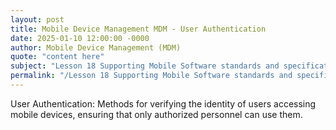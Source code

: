 ```yaml
---
layout: post
title: Mobile Device Management MDM - User Authentication
date: 2025-01-10 12:00:00 -0000
author: Mobile Device Management (MDM)
quote: "content here"
subject: "Lesson 18 Supporting Mobile Software standards and specifications"
permalink: "/Lesson 18 Supporting Mobile Software standards and specifications/Mobile Device Management (MDM)/Mobile Device Management MDM - User Authentication"
---
```


User Authentication: Methods for verifying the identity of users accessing mobile devices, ensuring that only authorized personnel can use them.
